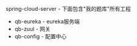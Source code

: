 spring-cloud-server   -  下面包含"我的题库"所有工程
 - qb-eureka    -  eureka服务端
 - qb-zuul      -  网关
 - qb-config    -  配置中心
